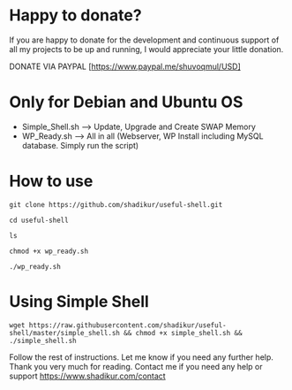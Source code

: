 # Happy to donate?
If you are happy to donate for the development and continuous support of all my projects to be up and running, I would appreciate your little donation.

DONATE VIA PAYPAL [https://www.paypal.me/shuvoqmul/USD]

# Only for Debian and Ubuntu OS

- Simple_Shell.sh --> Update, Upgrade and Create SWAP Memory
- WP_Ready.sh --> All in all (Webserver, WP Install including MySQL database. Simply run the script)

# How to use
```
git clone https://github.com/shadikur/useful-shell.git

cd useful-shell

ls

chmod +x wp_ready.sh

./wp_ready.sh
```



# Using Simple Shell

````
wget https://raw.githubusercontent.com/shadikur/useful-shell/master/simple_shell.sh && chmod +x simple_shell.sh && ./simple_shell.sh
````
Follow the rest of instructions. Let me know if you need any further help. Thank you very much for reading.
Contact me if you need any help or support https://www.shadikur.com/contact
